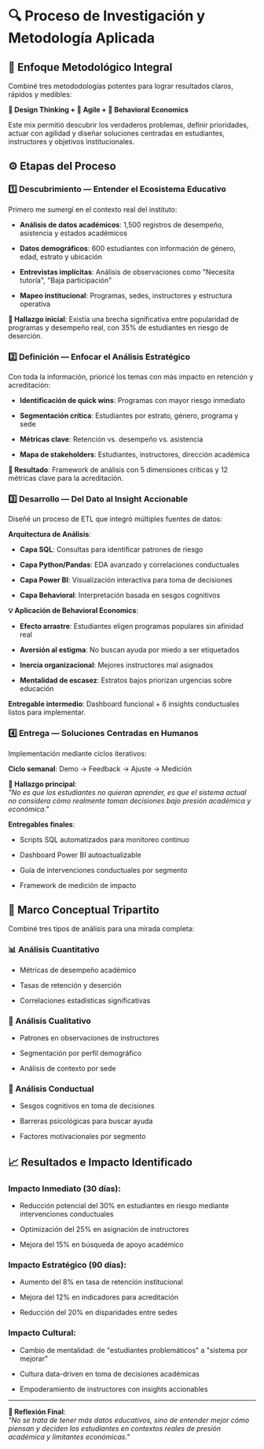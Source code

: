 ﻿
# 🔍 Proceso de Investigación y Metodología Aplicada

## 🎯 Enfoque Metodológico Integral

Combiné tres metododologías potentes para lograr resultados claros, rápidos y medibles:

**🔄 Design Thinking + 🚀 Agile + 🧠 Behavioral Economics**

Este mix permitió descubrir los verdaderos problemas, definir prioridades, actuar con agilidad y diseñar soluciones centradas en estudiantes, instructores y objetivos institucionales.

## ⚙️ Etapas del Proceso

### 1️⃣ **Descubrimiento — Entender el Ecosistema Educativo**

Primero me sumergí en el contexto real del instituto:

-   **Análisis de datos académicos**: 1,500 registros de desempeño, asistencia y estados académicos
    
-   **Datos demográficos**: 600 estudiantes con información de género, edad, estrato y ubicación
    
-   **Entrevistas implícitas**: Análisis de observaciones como "Necesita tutoría", "Baja participación"
    
-   **Mapeo institucional**: Programas, sedes, instructores y estructura operativa
    

**🔎 Hallazgo inicial**: Existía una brecha significativa entre popularidad de programas y desempeño real, con 35% de estudiantes en riesgo de deserción.

### 2️⃣ **Definición — Enfocar el Análisis Estratégico**

Con toda la información, prioricé los temas con más impacto en retención y acreditación:

-   **Identificación de quick wins**: Programas con mayor riesgo inmediato
    
-   **Segmentación crítica**: Estudiantes por estrato, género, programa y sede
    
-   **Métricas clave**: Retención vs. desempeño vs. asistencia
    
-   **Mapa de stakeholders**: Estudiantes, instructores, dirección académica
    

**🎯 Resultado**: Framework de análisis con 5 dimensiones críticas y 12 métricas clave para la acreditación.

### 3️⃣ **Desarrollo — Del Dato al Insight Accionable**

Diseñé un proceso de ETL que integró múltiples fuentes de datos:

**Arquitectura de Análisis**:

-   **Capa SQL**: Consultas para identificar patrones de riesgo
    
-   **Capa Python/Pandas**: EDA avanzado y correlaciones conductuales
    
-   **Capa Power BI**: Visualización interactiva para toma de decisiones
    
-   **Capa Behavioral**: Interpretación basada en sesgos cognitivos
    

**💡 Aplicación de Behavioral Economics**:

-   **Efecto arrastre**: Estudiantes eligen programas populares sin afinidad real
    
-   **Aversión al estigma**: No buscan ayuda por miedo a ser etiquetados
    
-   **Inercia organizacional**: Mejores instructores mal asignados
    
-   **Mentalidad de escasez**: Estratos bajos priorizan urgencias sobre educación
    

**Entregable intermedio**: Dashboard funcional + 6 insights conductuales listos para implementar.

### 4️⃣ **Entrega — Soluciones Centradas en Humanos**

Implementación mediante ciclos iterativos:

**Ciclo semanal**: Demo → Feedback → Ajuste → Medición

**🧠 Hallazgo principal**:  
_"No es que los estudiantes no quieran aprender, es que el sistema actual no considera cómo realmente toman decisiones bajo presión académica y económica."_

**Entregables finales**:

-   Scripts SQL automatizados para monitoreo continuo
    
-   Dashboard Power BI autoactualizable
    
-   Guía de intervenciones conductuales por segmento
    
-   Framework de medición de impacto
    

## 🧠 Marco Conceptual Tripartito

Combiné tres tipos de análisis para una mirada completa:

### **📊 Análisis Cuantitativo**

-   Métricas de desempeño académico
    
-   Tasas de retención y deserción
    
-   Correlaciones estadísticas significativas
    

### **👥 Análisis Cualitativo**

-   Patrones en observaciones de instructores
    
-   Segmentación por perfil demográfico
    
-   Análisis de contexto por sede
    

### **🧠 Análisis Conductual**

-   Sesgos cognitivos en toma de decisiones
    
-   Barreras psicológicas para buscar ayuda
    
-   Factores motivacionales por segmento
    

## 📈 Resultados e Impacto Identificado

### **Impacto Inmediato (30 días)**:

-   Reducción potencial del 30% en estudiantes en riesgo mediante intervenciones conductuales
    
-   Optimización del 25% en asignación de instructores
    
-   Mejora del 15% en búsqueda de apoyo académico
    

### **Impacto Estratégico (90 días)**:

-   Aumento del 8% en tasa de retención institucional
    
-   Mejora del 12% en indicadores para acreditación
    
-   Reducción del 20% en disparidades entre sedes
    

### **Impacto Cultural**:

-   Cambio de mentalidad: de "estudiantes problemáticos" a "sistema por mejorar"
    
-   Cultura data-driven en toma de decisiones académicas
    
-   Empoderamiento de instructores con insights accionables
    

----------

**🧩 Reflexión Final**:  
_"No se trata de tener más datos educativos, sino de entender mejor cómo piensan y deciden los estudiantes en contextos reales de presión académica y limitantes económicas."_

